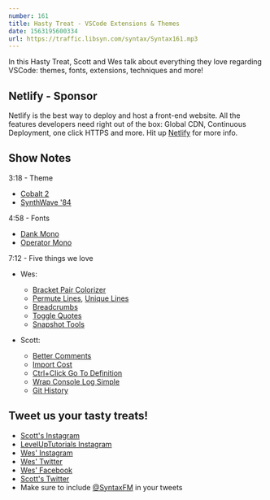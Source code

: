 ```yaml
---
number: 161
title: Hasty Treat - VSCode Extensions & Themes
date: 1563195600334
url: https://traffic.libsyn.com/syntax/Syntax161.mp3
---
```


In this Hasty Treat, Scott and Wes talk about everything they love regarding VSCode: themes, fonts, extensions, techniques and more!

## Netlify - Sponsor

Netlify is the best way to deploy and host a front-end website. All the features developers need right out of the box: Global CDN, Continuous Deployment, one click HTTPS and more. Hit up [Netlify](https://netlify.com/syntax) for more info.

## Show Notes

3:18 - Theme

* [Cobalt 2](https://marketplace.visualstudio.com/items?itemName=wesbos.theme-cobalt2)
* [SynthWave '84](https://marketplace.visualstudio.com/items?itemName=RobbOwen.synthwave-vscode)

4:58 - Fonts

* [Dank Mono](https://dank.sh/)
* [Operator Mono](https://www.typography.com/fonts/operator/styles)

7:12 - Five things we love

* Wes: 
	* [Bracket Pair Colorizer](https://marketplace.visualstudio.com/items?itemName=CoenraadS.bracket-pair-colorizer)
	* [Permute Lines](https://marketplace.visualstudio.com/items?itemName=earshinov.permute-lines), [Unique Lines](https://marketplace.visualstudio.com/items?itemName=bibhasdn.unique-lines)
	* [Breadcrumbs](https://vscode.pro/tip/15/)
	* [Toggle Quotes](https://marketplace.visualstudio.com/items?itemName=BriteSnow.vscode-toggle-quotes)
	* [Snapshot Tools](https://marketplace.visualstudio.com/items?itemName=asvetliakov.snapshot-tools)

* Scott: 
	* [Better Comments](https://marketplace.visualstudio.com/items?itemName=aaron-bond.better-comments)
	* [Import Cost](https://marketplace.visualstudio.com/items?itemName=wix.vscode-import-cost)
	* [Ctrl+Click Go To Definition](https://marketplace.visualstudio.com/items?itemName=VisualStudioPlatformTeam.CtrlClickGoToDefinition)
	* [Wrap Console Log Simple](https://marketplace.visualstudio.com/items?itemName=WooodHead.vscode-wrap-console-log-simple)
	* [Git History](https://marketplace.visualstudio.com/items?itemName=donjayamanne.githistory)

## Tweet us your tasty treats!
* [Scott's Instagram](https://www.instagram.com/stolinski/)
* [LevelUpTutorials Instagram](https://www.instagram.com/LevelUpTutorials/)
* [Wes' Instagram](https://www.instagram.com/wesbos/)
* [Wes' Twitter](https://twitter.com/wesbos)
* [Wes' Facebook](https://www.facebook.com/wesbos.developer)
* [Scott's Twitter](https://twitter.com/stolinski)
* Make sure to include [@SyntaxFM](https://twitter.com/SyntaxFM) in your tweets
